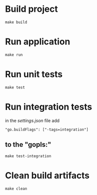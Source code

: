 # Build project
```
make build
```
# Run application
```
make run
```
# Run unit tests
```
make test
```
# Run integration tests
in the _settings.json_ file add 
```
"go.buildFlags": ["-tags=integration"]
```
to the **"gopls:"**
---
```
make test-integration
```
# Clean build artifacts
```
make clean
```